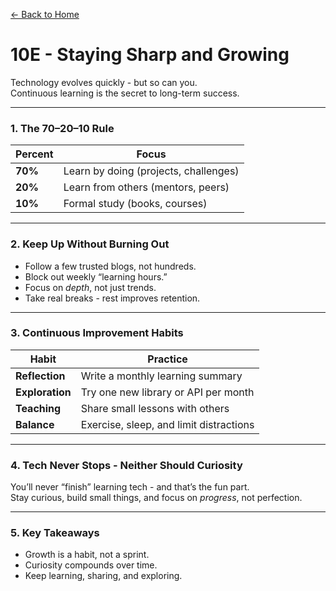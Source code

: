[← Back to Home](../README.md)

# 10E - Staying Sharp and Growing

Technology evolves quickly - but so can you.  
Continuous learning is the secret to long-term success.

---

### 1. The 70–20–10 Rule

| Percent | Focus |
|----------|--------|
| **70%** | Learn by doing (projects, challenges) |
| **20%** | Learn from others (mentors, peers) |
| **10%** | Formal study (books, courses) |

---

### 2. Keep Up Without Burning Out

- Follow a few trusted blogs, not hundreds.  
- Block out weekly “learning hours.”  
- Focus on *depth*, not just trends.  
- Take real breaks - rest improves retention.

---

### 3. Continuous Improvement Habits

| Habit | Practice |
|--------|-----------|
| **Reflection** | Write a monthly learning summary |
| **Exploration** | Try one new library or API per month |
| **Teaching** | Share small lessons with others |
| **Balance** | Exercise, sleep, and limit distractions |

---

### 4. Tech Never Stops - Neither Should Curiosity

You’ll never “finish” learning tech - and that’s the fun part.  
Stay curious, build small things, and focus on *progress*, not perfection.

---

### 5. Key Takeaways
- Growth is a habit, not a sprint.  
- Curiosity compounds over time.  
- Keep learning, sharing, and exploring.
